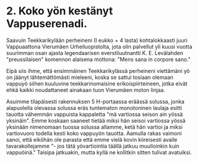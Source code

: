 


    
# 2. Koko yön kestänyt Vappuserenadi.

Saavuin Teekkarikylään perheineni (I eukko + 4 lasta) kohtalokkaasti juuri Vappuaattona Vierumäen Urheiluopistolta, jota 
olin palvellut yli kuusi vuotta suurimman osan ajasta legendaarisen everstiluutnantti K. E. Levälahden "preussilaisen" 
komennon alaisena mottona: "Mens sana in corpore sano."

Eipä siis ihme, että ensimmäinen Teekkarikylässä perheineni viettämäni yö on jäänyt lähtemättömästi mieleeni, koska se 
sattui tosiaan olemaan vappuyö siihen kuuluvine teekkarinomaisine erikoispiirteineen, jotka eivät ehkä kaikki noudattaneet 
ainakaan tuon Vierumäen moton linjaa.

Asuimme tilapäisesti rakennuksen 5 H-portaassa eräässä solussa, jonka alapuolella olevassa solussa eräs tuntematon 
monotoninen laulaja esitti tauotta vähemmän vappuista kappaletta "mä vartiossa seison ain yössä yksinäin". Emme koskaan 
saaneet tietää miksi hän seisoi vartiossa yössä yksinään nimenomaan tuossa solussa allamme, ketä hän vartioi ja miksi 
vartiovuoro todella kesti koko vappuyön tauotta. Aamulla rakas vaimoni sanoi, että eiköhän ole parasta että emme vielä 
kovin kiireisesti availe tavarakollejamme "- jos tätä yövartiointia täällä jatkuu muulloinkin kuin vappuöinä." Taisipa 
jatkuakin, mutta kyllä ne kollitkin sitten tulivat avatuiksi.
